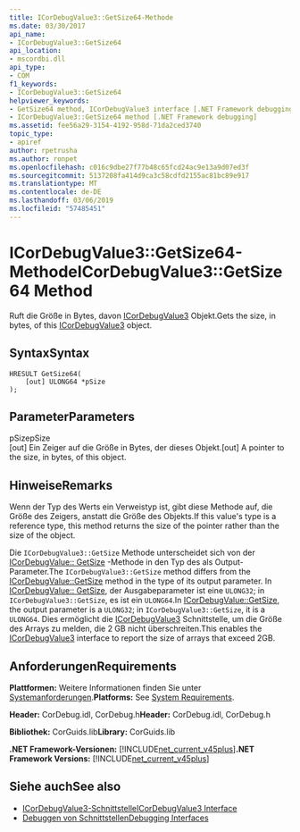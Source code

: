 ```yaml
---
title: ICorDebugValue3::GetSize64-Methode
ms.date: 03/30/2017
api_name:
- ICorDebugValue3::GetSize64
api_location:
- mscordbi.dll
api_type:
- COM
f1_keywords:
- ICorDebugValue3::GetSize64
helpviewer_keywords:
- GetSize64 method, ICorDebugValue3 interface [.NET Framework debugging]
- ICorDebugValue3::GetSize64 method [.NET Framework debugging]
ms.assetid: fee56a29-3154-4192-958d-71da2ced3740
topic_type:
- apiref
author: rpetrusha
ms.author: ronpet
ms.openlocfilehash: c016c9dbe27f77b48c65fcd24ac9e13a9d07ed3f
ms.sourcegitcommit: 5137208fa414d9ca3c58cdfd2155ac81bc89e917
ms.translationtype: MT
ms.contentlocale: de-DE
ms.lasthandoff: 03/06/2019
ms.locfileid: "57485451"
---
```

# <a name="icordebugvalue3getsize64-method"></a><span data-ttu-id="b10bc-102">ICorDebugValue3::GetSize64-Methode</span><span class="sxs-lookup"><span data-stu-id="b10bc-102">ICorDebugValue3::GetSize64 Method</span></span>
<span data-ttu-id="b10bc-103">Ruft die Größe in Bytes, davon [ICorDebugValue3](../../../../docs/framework/unmanaged-api/debugging/icordebugvalue3-interface.md) Objekt.</span><span class="sxs-lookup"><span data-stu-id="b10bc-103">Gets the size, in bytes, of this [ICorDebugValue3](../../../../docs/framework/unmanaged-api/debugging/icordebugvalue3-interface.md) object.</span></span>  
  
## <a name="syntax"></a><span data-ttu-id="b10bc-104">Syntax</span><span class="sxs-lookup"><span data-stu-id="b10bc-104">Syntax</span></span>  
  
```  
HRESULT GetSize64(  
    [out] ULONG64 *pSize  
);  
```  
  
## <a name="parameters"></a><span data-ttu-id="b10bc-105">Parameter</span><span class="sxs-lookup"><span data-stu-id="b10bc-105">Parameters</span></span>  
 <span data-ttu-id="b10bc-106">pSize</span><span class="sxs-lookup"><span data-stu-id="b10bc-106">pSize</span></span>  
 <span data-ttu-id="b10bc-107">[out] Ein Zeiger auf die Größe in Bytes, der dieses Objekt.</span><span class="sxs-lookup"><span data-stu-id="b10bc-107">[out] A pointer to the size, in bytes, of this object.</span></span>  
  
## <a name="remarks"></a><span data-ttu-id="b10bc-108">Hinweise</span><span class="sxs-lookup"><span data-stu-id="b10bc-108">Remarks</span></span>  
 <span data-ttu-id="b10bc-109">Wenn der Typ des Werts ein Verweistyp ist, gibt diese Methode auf, die Größe des Zeigers, anstatt die Größe des Objekts.</span><span class="sxs-lookup"><span data-stu-id="b10bc-109">If this value's type is a reference type, this method returns the size of the pointer rather than the size of the object.</span></span>  
  
 <span data-ttu-id="b10bc-110">Die `ICorDebugValue3::GetSize` Methode unterscheidet sich von der [ICorDebugValue:: GetSize](../../../../docs/framework/unmanaged-api/debugging/icordebugvalue-getsize-method.md) -Methode in den Typ des als Output-Parameter.</span><span class="sxs-lookup"><span data-stu-id="b10bc-110">The `ICorDebugValue3::GetSize` method differs from the [ICorDebugValue::GetSize](../../../../docs/framework/unmanaged-api/debugging/icordebugvalue-getsize-method.md) method in the type of its output parameter.</span></span> <span data-ttu-id="b10bc-111">In [ICorDebugValue:: GetSize](../../../../docs/framework/unmanaged-api/debugging/icordebugvalue-getsize-method.md), der Ausgabeparameter ist eine `ULONG32`; in `ICorDebugValue3::GetSize`, es ist ein `ULONG64`.</span><span class="sxs-lookup"><span data-stu-id="b10bc-111">In [ICorDebugValue::GetSize](../../../../docs/framework/unmanaged-api/debugging/icordebugvalue-getsize-method.md), the output parameter is a `ULONG32`; in `ICorDebugValue3::GetSize`, it is a `ULONG64`.</span></span> <span data-ttu-id="b10bc-112">Dies ermöglicht die [ICorDebugValue3](../../../../docs/framework/unmanaged-api/debugging/icordebugvalue3-interface.md) Schnittstelle, um die Größe des Arrays zu melden, die 2 GB nicht überschreiten.</span><span class="sxs-lookup"><span data-stu-id="b10bc-112">This enables the [ICorDebugValue3](../../../../docs/framework/unmanaged-api/debugging/icordebugvalue3-interface.md) interface to report the size of arrays that exceed 2GB.</span></span>  
  
## <a name="requirements"></a><span data-ttu-id="b10bc-113">Anforderungen</span><span class="sxs-lookup"><span data-stu-id="b10bc-113">Requirements</span></span>  
 <span data-ttu-id="b10bc-114">**Plattformen:** Weitere Informationen finden Sie unter [Systemanforderungen](../../../../docs/framework/get-started/system-requirements.md).</span><span class="sxs-lookup"><span data-stu-id="b10bc-114">**Platforms:** See [System Requirements](../../../../docs/framework/get-started/system-requirements.md).</span></span>  
  
 <span data-ttu-id="b10bc-115">**Header:** CorDebug.idl, CorDebug.h</span><span class="sxs-lookup"><span data-stu-id="b10bc-115">**Header:** CorDebug.idl, CorDebug.h</span></span>  
  
 <span data-ttu-id="b10bc-116">**Bibliothek:** CorGuids.lib</span><span class="sxs-lookup"><span data-stu-id="b10bc-116">**Library:** CorGuids.lib</span></span>  
  
 <span data-ttu-id="b10bc-117">**.NET Framework-Versionen:** [!INCLUDE[net_current_v45plus](../../../../includes/net-current-v45plus-md.md)]</span><span class="sxs-lookup"><span data-stu-id="b10bc-117">**.NET Framework Versions:** [!INCLUDE[net_current_v45plus](../../../../includes/net-current-v45plus-md.md)]</span></span>  
  
## <a name="see-also"></a><span data-ttu-id="b10bc-118">Siehe auch</span><span class="sxs-lookup"><span data-stu-id="b10bc-118">See also</span></span>
- [<span data-ttu-id="b10bc-119">ICorDebugValue3-Schnittstelle</span><span class="sxs-lookup"><span data-stu-id="b10bc-119">ICorDebugValue3 Interface</span></span>](../../../../docs/framework/unmanaged-api/debugging/icordebugvalue3-interface.md)
- [<span data-ttu-id="b10bc-120">Debuggen von Schnittstellen</span><span class="sxs-lookup"><span data-stu-id="b10bc-120">Debugging Interfaces</span></span>](../../../../docs/framework/unmanaged-api/debugging/debugging-interfaces.md)

